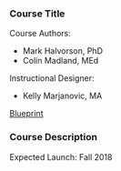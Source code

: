 ### Course Title

Course Authors:
* Mark Halvorson, PhD
* Colin Madland, MEd

Instructional Designer: 
* Kelly Marjanovic, MA

[Blueprint](https://docs.google.com/document/d/1bKRRsy5E-xJuJUx1Ugd2VY1NbaHLD_9e_tejKnac7qk/edit?usp=sharing_eil&ts=5a8d9c65)

### Course Description



Expected Launch: Fall 2018



